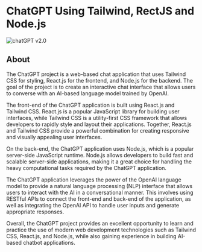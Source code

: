 # ChatGPT Using Tailwind, RectJS and Node.js
<p>
  <img src="client/public/chatGPT2.0.png" alt="chatGPT v2.0" />
</p>

## About

The ChatGPT project is a web-based chat application that uses Tailwind CSS for styling, React.js for the frontend, and Node.js for the backend. The goal of the project is to create an interactive chat interface that allows users to converse with an AI-based language model trained by OpenAI.

The front-end of the ChatGPT application is built using React.js and Tailwind CSS. React.js is a popular JavaScript library for building user interfaces, while Tailwind CSS is a utility-first CSS framework that allows developers to rapidly style and layout their applications. Together, React.js and Tailwind CSS provide a powerful combination for creating responsive and visually appealing user interfaces.

On the back-end, the ChatGPT application uses Node.js, which is a popular server-side JavaScript runtime. Node.js allows developers to build fast and scalable server-side applications, making it a great choice for handling the heavy computational tasks required by the ChatGPT application.

The ChatGPT application leverages the power of the OpenAI language model to provide a natural language processing (NLP) interface that allows users to interact with the AI in a conversational manner. This involves using RESTful APIs to connect the front-end and back-end of the application, as well as integrating the OpenAI API to handle user inputs and generate appropriate responses.

Overall, the ChatGPT project provides an excellent opportunity to learn and practice the use of modern web development technologies such as Tailwind CSS, React.js, and Node.js, while also gaining experience in building AI-based chatbot applications.
